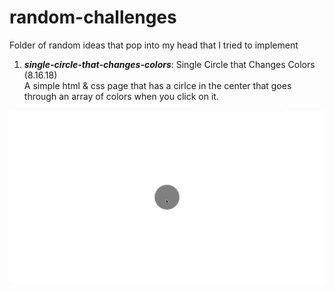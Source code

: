 # random-challenges
Folder of random ideas that pop into my head that I tried to implement

1. **_single-circle-that-changes-colors_**: Single Circle that Changes Colors (8.16.18) <br /> 
  A simple html & css page that has a cirlce in the center that goes through an array of colors when you click on it.
  <img src="gifs-of-projects/single-circle-that-changes-colors.gif" alt="A single circle in the middle of the screen that changes colors from gray, blue, yellow, red, green, purple, pink, black, and then back to gray. Repeats if you keep on clicking."  width="800">
